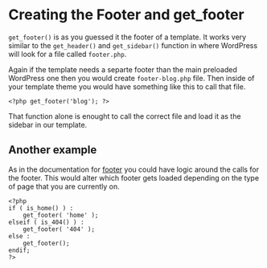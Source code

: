 # Creating the Footer and get_footer

`get_footer()` is as you guessed it the footer of a template. It works very similar to the `get_header()` and `get_sidebar()` function in where WordPress will look for a file called `footer.php`.

Again if the template needs a separte footer than the main preloaded WordPress one then you would create `footer-blog.php` file. Then inside of your template theme you would have something like this to call that file.

```
<?php get_footer('blog'); ?>
```
That function alone is enought to call the correct file and load it as the sidebar in our template.

## Another example

As in the documentation for [footer](https://codex.wordpress.org/Function_Reference/get_footer) you could have logic around the calls for the footer. This would alter which footer gets loaded depending on the type of page that you are currently on.

```
<?php
if ( is_home() ) :
	get_footer( 'home' );
elseif ( is_404() ) :
	get_footer( '404' );
else :
	get_footer();
endif;
?>
```